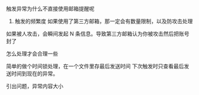 

触发异常为什么不直接使用邮箱提醒呢

1. 触发的频繁度
如果使用了第三方邮箱，那一定会有数量限制，以及防攻击处理

如果被人攻击，会瞬间发起 N 条信息。导致第三方邮箱认为你被攻击然后把账号封了



怎么处理才会合理一些

简单的做个时间锁处理，在一个文件里存最后发送时间
下次触发时只查看最后发送时间到现在的异常。

引出问题，异常内容大小